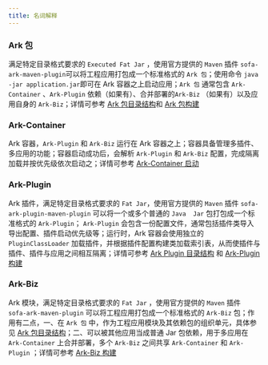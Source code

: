 ```yaml
---
title: 名词解释
---
```


### Ark 包
满足特定目录格式要求的 ` Executed Fat Jar ` ，使用官方提供的 `Maven` 插件 `sofa-ark-maven-plugin`可以将工程应用打包成一个标准格式的 `Ark 包`；使用命令 `java -jar application.jar`即可在 Ark 容器之上启动应用；`Ark 包` 通常包含 `Ark-Container` 、`Ark-Plugin` 依赖（如果有）、合并部署的`Ark-Biz` （如果有）以及应用自身的 `Ark-Biz`；详情可参考 [Ark 包目录结构](sofastack.github.io/docs/ark-directory.html)和 [Ark 包构建](sofastack.github.io/docs/build-ark.html)

### Ark-Container
Ark 容器，`Ark-Plugin` 和 `Ark-Biz` 运行在 Ark 容器之上；容器具备管理多插件、多应用的功能；容器启动成功后，会解析 `Ark-Plugin` 和 `Ark-Biz` 配置，完成隔离加载并按优先级依次启动之；详情可参考 [Ark-Container 启动](sofastack.github.io/docs/startup.html)

### Ark-Plugin
Ark 插件，满足特定目录格式要求的 `Fat Jar`，使用官方提供的 `Maven` 插件 `sofa-ark-plugin-maven-plugin` 可以将一个或多个普通的 `Java  Jar` 包打包成一个标准格式的 `Ark-Plugin`； `Ark-Plugin` 会包含一份配置文件，通常包括插件类导入导出配置、插件启动优先级等；运行时，Ark 容器会使用独立的 `PluginClassLoader` 加载插件，并根据插件配置构建类加载索引表，从而使插件与插件、插件与应用之间相互隔离；详情可参考 [Ark Plugin 目录结构](sofastack.github.io/docs/ark-plugin-directory.html) 和 [Ark-Plugin 构建](sofastack.github.io/docs/build-ark-plugin.html)

### Ark-Biz
Ark 模块，满足特定目录格式要求的 `Fat Jar` ，使用官方提供的 `Maven` 插件 `sofa-ark-maven-plugin` 可以将工程应用打包成一个标准格式的 `Ark-Biz` 包；作用有二点，一、在 `Ark 包` 中，作为工程应用模块及其依赖包的组织单元，具体参见 [Ark 包目录结构](sofastack.github.io/docs/ark-directory.html)；二、可以被其他应用当成普通 Jar 包依赖，用于多应用在 `Ark-Container` 上合并部署，多个 `Ark-Biz` 之间共享 `Ark-Container` 和 `Ark-Plugin` ；详情可参考 [Ark-Biz 构建](sofastack.github.io/docs/build-ark-biz.html)
<div data-type="alignment" data-value="justify" style="text-align:justify;"><div data-type="p"></div><div data-type="p"></div></div>



